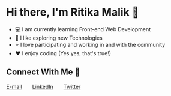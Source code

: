 # Hi there, I'm Ritika Malik 👋
* 💻 I am currently learning Front-end Web Development
* 💫 I like exploring new Technologies
* ⭐ I love participating and working in and with the community
* ❤ I enjoy coding (Yes yes, that's true!)

## Connect With Me 🌟
[E-mail](https://ritikamalik100102@gmail.com) &nbsp; &nbsp; &nbsp; [LinkedIn](https://www.linkedin.com/in/ritika-malik-must) &nbsp; &nbsp; &nbsp; [Twitter](https://twitter.com/Ritika287)  

